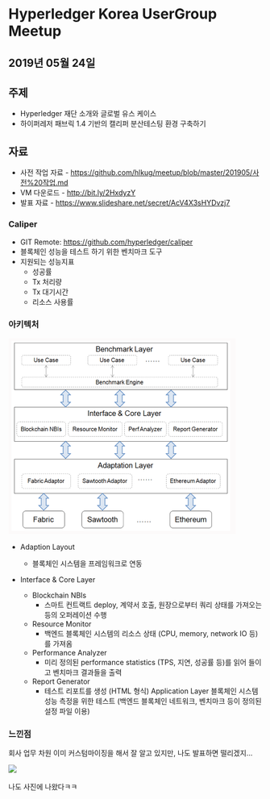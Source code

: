 # Hyperledger Korea UserGroup Meetup 
## 2019년 05월 24일

## 주제
* Hyperledger 재단 소개와 글로벌 유스 케이스
* 하이퍼레저 패브릭 1.4 기반의 캘리퍼 분산테스팅 환경 구축하기

## 자료
* 사전 작업 자료 - https://github.com/hlkug/meetup/blob/master/201905/사전%20작업.md
* VM 다운로드 - http://bit.ly/2HxdyzY
* 발표 자료 - https://www.slideshare.net/secret/AcV4X3sHYDvzj7

### Caliper
* GIT Remote: https://github.com/hyperledger/caliper
* 블록체인 성능을 테스트 하기 위한 벤치마크 도구
* 지원되는 성능지표
  - 성공률
  - Tx 처리량
  - Tx 대기시간
  - 리소스 사용률
  
### 아키텍처
![](./images/190524.png)

* Adaption Layout
  - 블록체인 시스템을 프레임워크로 연동
  
* Interface & Core Layer
  - Blockchain NBIs
    - 스마트 컨트랙트 deploy, 계약서 호출, 원장으로부터 쿼리 상태를 가져오는 등의 오퍼레이션 수행 
  - Resource Monitor 
    - 백엔드 블록체인 시스템의 리소스 상태 (CPU, memory, network IO 등)를 가져옴 
  - Performance Analyzer 
    - 미리 정의된 performance statistics (TPS, 지연, 성공률 등)를 읽어 들이고 벤치마크 결과들을 출력 
  - Report Generator 
    - 테스트 리포트를 생성 (HTML 형식) Application Layer 블록체인 시스템 성능 측정을 위한 테스트 (백엔드 블록체인 네트워크, 벤치마크 등이 정의된 설정 파일 이용)
  
### 느낀점
회사 업무 차원 이미 커스텀마이징을 해서 잘 알고 있지만,
나도 발표하면 떨리겠지...

![](https://github.com/hlkug/meetup/blob/master/201905/images/UNADJUSTEDNONRAW_thumb_2be1.jpg?raw=true)

나도 사진에 나왔다ㅋㅋ
